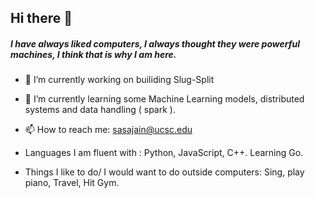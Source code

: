 ## Hi there 👋

##### I have always liked computers, I always thought they were powerful machines, I think that is why I am here. 
- 🔭 I’m currently working on builiding Slug-Split
- 🌱 I’m currently learning some Machine Learning models, distributed systems and data handling ( spark ).
- 📫 How to reach me: sasajain@ucsc.edu
- Languages I am fluent with :  Python, JavaScript, C++. Learning Go.


- Things I like to do/ I would want to do outside computers:  Sing, play piano, Travel, Hit Gym.

